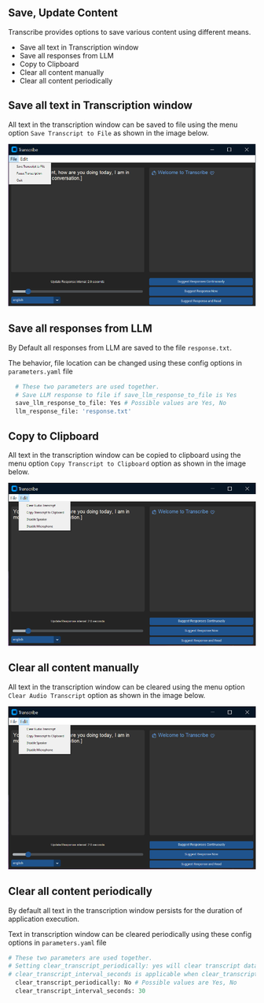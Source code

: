 ## Save, Update Content

Transcribe provides options to save various content using different means.
- Save all text in Transcription window
- Save all responses from LLM
- Copy to Clipboard
- Clear all content manually
- Clear all content periodically

## Save all text in Transcription window
All text in the transcription window can be saved to file using the menu option `Save Transcript to File` as shown in the image below.

![Screenshot](../assets/Pause-Transcription.png)

## Save all responses from LLM
By Default all responses from LLM are saved to the file `response.txt`.

The behavior, file location can be changed using these config options in `parameters.yaml` file

```python
  # These two parameters are used together.
  # Save LLM response to file if save_llm_response_to_file is Yes
  save_llm_response_to_file: Yes # Possible values are Yes, No
  llm_response_file: 'response.txt'
```

## Copy to Clipboard
All text in the transcription window can be copied to clipboard using the menu option `Copy Transcript to Clipboard` option as shown in the image below.

![Screenshot](../assets/Speaker-Microphone-Input.png)

## Clear all content manually
All text in the transcription window can be cleared using the menu option `Clear Audio Transcript` option as shown in the image below.

![Screenshot](../assets/Speaker-Microphone-Input.png)

## Clear all content periodically
By default all text in the transcription window persists for the duration of application execution.

Text in transcription window can be cleared periodically using these config options in `parameters.yaml` file

```python
# These two parameters are used together.
# Setting clear_transcript_periodically: yes will clear transcript data at a regular interval
# clear_transcript_interval_seconds is applicable when clear_transcript_periodically is set to Yes
  clear_transcript_periodically: No # Possible values are Yes, No
  clear_transcript_interval_seconds: 30
```
